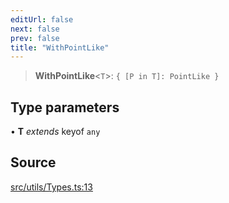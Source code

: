 ```yaml
---
editUrl: false
next: false
prev: false
title: "WithPointLike"
---
```


> **WithPointLike**\<`T`\>: `{ [P in T]: PointLike }`

## Type parameters

• **T** *extends* keyof `any`

## Source

[src/utils/Types.ts:13](https://github.com/relishinc/dill-pixel/blob/543438455c9a47928084300159416186c2aa1095/src/utils/Types.ts#L13)
